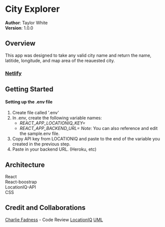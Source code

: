 # City Explorer

**Author**: Taylor White  
**Version**: 1.0.0

## Overview
This app was designed to take any valid city name and return the name, latitide, longitude, and map area of the reauested city.

### [Netlify](https://flamboyant-tesla-763e34.netlify.app)

## Getting Started

#### Setting up the .env file

1. Create file called '.env'
2. In .env, create the following variable names:
    - *REACT_APP_LOCATIONIQ_KEY=*
    - *REACT_APP_BACKEND_URL=*
    *Note*: You can also reference and edit the sample.env file.
3. Copy API key from LOCATIONIQ and paste to the end of the variable you created in the previous step.
4. Paste in your backend URL. (Heroku, etc)



## Architecture
React  
React-boostrap  
LocationIQ-API  
CSS  

## Credit and Collaborations
[Charlie Fadness](https://github.com/fadnesscharlie) - Code Review
[LocationIQ](https://locationiq.com/docs)
[UML](https://drive.google.com/file/d/1dKorR6TiiY-5oosEViZm8Wr3AfR-sUMU/view?usp=sharing)

